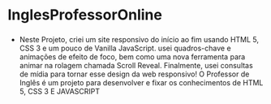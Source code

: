 #   InglesProfessorOnline



### 
* Neste Projeto, criei um site responsivo do início ao fim usando HTML 5, CSS 3 e um pouco de Vanilla JavaScript. usei quadros-chave e animações de efeito de foco, bem como uma nova ferramenta para animar na rolagem chamada Scroll Reveal. Finalmente, usei consultas de mídia para tornar esse design da web responsivo! O Professor de Inglês é um projeto para desenvolver e fixar os conhecimentos de HTML 5, CSS 3 E JAVASCRIPT
